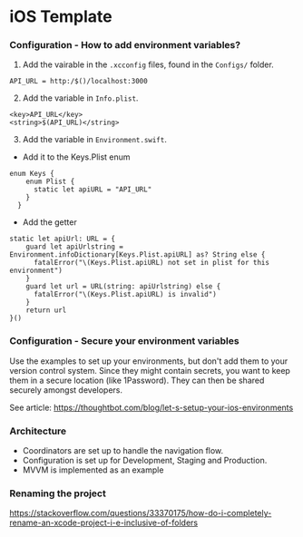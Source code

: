 # iOS Template

### Configuration - How to add environment variables?

1. Add the vairable in the `.xcconfig` files, found in the `Configs/` folder.
```
API_URL = http:/$()/localhost:3000
```
2. Add the variable in `Info.plist`.
```
<key>API_URL</key>
<string>$(API_URL)</string>
```
3. Add the variable in `Environment.swift`.
- Add it to the Keys.Plist enum
```
enum Keys {
    enum Plist {
      static let apiURL = "API_URL"
    }
  }
```
- Add the getter
```
static let apiUrl: URL = {
    guard let apiUrlstring = Environment.infoDictionary[Keys.Plist.apiURL] as? String else {
      fatalError("\(Keys.Plist.apiURL) not set in plist for this environment")
    }
    guard let url = URL(string: apiUrlstring) else {
      fatalError("\(Keys.Plist.apiURL) is invalid")
    }
    return url
}()
```

### Configuration - Secure your environment variables
Use the examples to set up your environments, but don't add them to your version control system.
Since they might contain secrets, you want to keep them in a secure location (like 1Password).
They can then be shared securely amongst developers.

See article: https://thoughtbot.com/blog/let-s-setup-your-ios-environments

### Architecture
- Coordinators are set up to handle the navigation flow.
- Configuration is set up for Development, Staging and Production.
- MVVM is implemented as an example

### Renaming the project

https://stackoverflow.com/questions/33370175/how-do-i-completely-rename-an-xcode-project-i-e-inclusive-of-folders